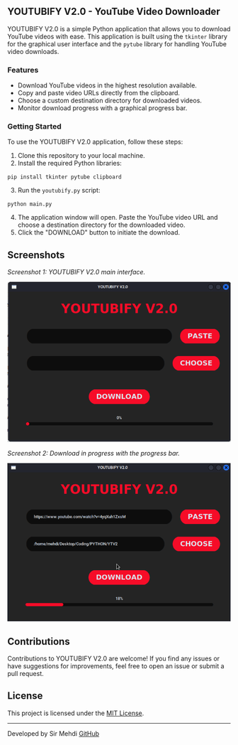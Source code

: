 ## YOUTUBIFY V2.0 - YouTube Video Downloader

YOUTUBIFY V2.0 is a simple Python application that allows you to download YouTube videos with ease. This application is built using the `tkinter` library for the graphical user interface and the `pytube` library for handling YouTube video downloads.

### Features

- Download YouTube videos in the highest resolution available.
- Copy and paste video URLs directly from the clipboard.
- Choose a custom destination directory for downloaded videos.
- Monitor download progress with a graphical progress bar.

### Getting Started

To use the YOUTUBIFY V2.0 application, follow these steps:

1. Clone this repository to your local machine.
2. Install the required Python libraries:
```
pip install tkinter pytube clipboard
```
3. Run the `youtubify.py` script:
```
python main.py
```
4. The application window will open. Paste the YouTube video URL and choose a destination directory for the downloaded video.
5. Click the "DOWNLOAD" button to initiate the download.

## Screenshots
*Screenshot 1: YOUTUBIFY V2.0 main interface.*

![Screenshot 1](Screenshots/Sc_youtubify_v2.png)

*Screenshot 2: Download in progress with the progress bar.*

![Screenshot 2](Screenshots/Sc_youtubify_v2_on_progress.png)

## Contributions

Contributions to YOUTUBIFY V2.0 are welcome! If you find any issues or have suggestions for improvements, feel free to open an issue or submit a pull request.

## License

This project is licensed under the [MIT License](LICENSE).

---

Developed by Sir Mehdi
[GitHub](https://github.com/kourdroid)

